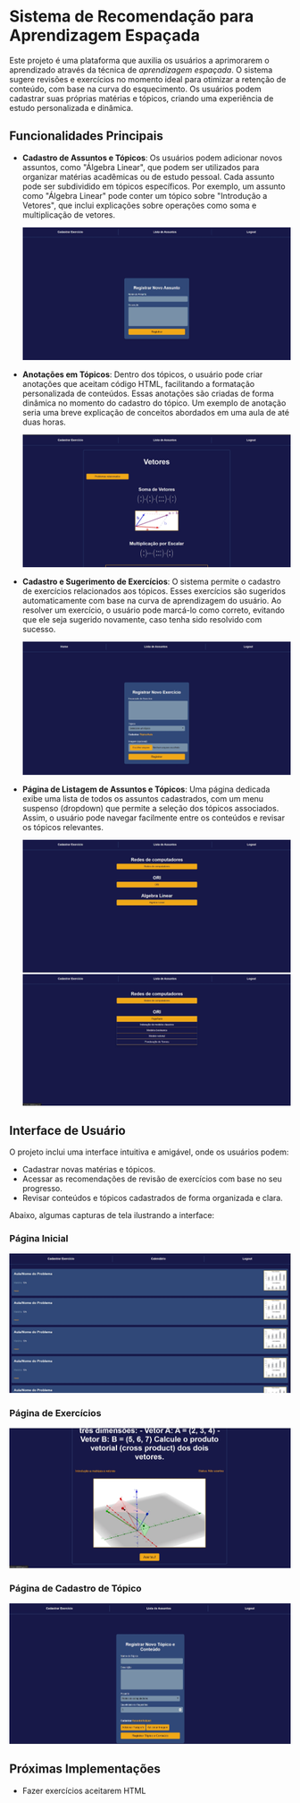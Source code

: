 # Sistema de Recomendação para Aprendizagem Espaçada

Este projeto é uma plataforma que auxilia os usuários a aprimorarem o aprendizado através da técnica de *aprendizagem espaçada*. O sistema sugere revisões e exercícios no momento ideal para otimizar a retenção de conteúdo, com base na curva do esquecimento. Os usuários podem cadastrar suas próprias matérias e tópicos, criando uma experiência de estudo personalizada e dinâmica.

## Funcionalidades Principais

- **Cadastro de Assuntos e Tópicos**: Os usuários podem adicionar novos assuntos, como "Álgebra Linear", que podem ser utilizados para organizar matérias acadêmicas ou de estudo pessoal. Cada assunto pode ser subdividido em tópicos específicos. Por exemplo, um assunto como "Álgebra Linear" pode conter um tópico sobre "Introdução a Vetores", que inclui explicações sobre operações como soma e multiplicação de vetores.
  
  ![Cadastro de Assunto](./assunto.jpg)

- **Anotações em Tópicos**: Dentro dos tópicos, o usuário pode criar anotações que aceitam código HTML, facilitando a formatação personalizada de conteúdos. Essas anotações são criadas de forma dinâmica no momento do cadastro do tópico. Um exemplo de anotação seria uma breve explicação de conceitos abordados em uma aula de até duas horas.
  
  ![Anotações de Tópico](./topicHtml.jpg)

- **Cadastro e Sugerimento de Exercícios**: O sistema permite o cadastro de exercícios relacionados aos tópicos. Esses exercícios são sugeridos automaticamente com base na curva de aprendizagem do usuário. Ao resolver um exercício, o usuário pode marcá-lo como correto, evitando que ele seja sugerido novamente, caso tenha sido resolvido com sucesso.
  
  ![Cadastro de Exercício](./cadastroExer.jpg)

- **Página de Listagem de Assuntos e Tópicos**: Uma página dedicada exibe uma lista de todos os assuntos cadastrados, com um menu suspenso (dropdown) que permite a seleção dos tópicos associados. Assim, o usuário pode navegar facilmente entre os conteúdos e revisar os tópicos relevantes.

  ![Lista de Assuntos](./AssuntoL.jpg)
  ![Hover na Lista de Assuntos](./AssuntoLH.jpg)

## Interface de Usuário

O projeto inclui uma interface intuitiva e amigável, onde os usuários podem:
- Cadastrar novas matérias e tópicos.
- Acessar as recomendações de revisão de exercícios com base no seu progresso.
- Revisar conteúdos e tópicos cadastrados de forma organizada e clara.

Abaixo, algumas capturas de tela ilustrando a interface:

### Página Inicial
![Home](./index.jpg)

### Página de Exercícios
![Exercício](./exercicio.jpg)

### Página de Cadastro de Tópico
![Cadastro de Tópico](./topico.jpg)

## Próximas Implementações
- Fazer exercícios aceitarem HTML

